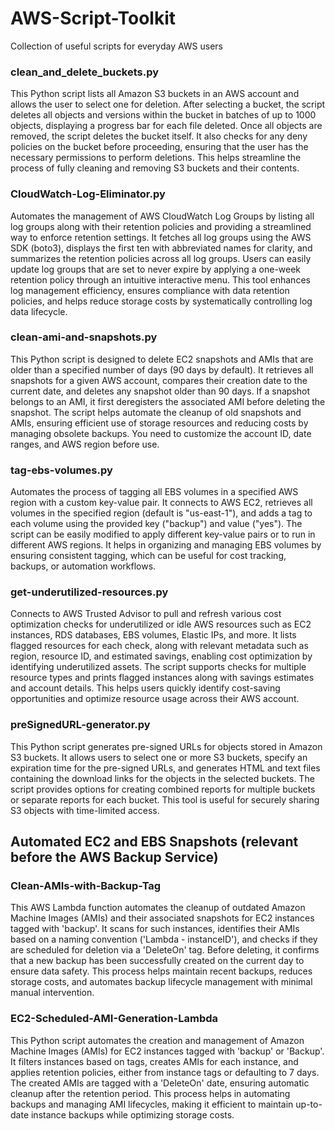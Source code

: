 # AWS-Script-Toolkit
Collection of useful scripts for everyday AWS users

### clean_and_delete_buckets.py
This Python script lists all Amazon S3 buckets in an AWS account and allows the user to select one for deletion. After selecting a bucket, the script deletes all objects and versions within the bucket in batches of up to 1000 objects, displaying a progress bar for each file deleted. Once all objects are removed, the script deletes the bucket itself. It also checks for any deny policies on the bucket before proceeding, ensuring that the user has the necessary permissions to perform deletions. This helps streamline the process of fully cleaning and removing S3 buckets and their contents.

### CloudWatch-Log-Eliminator.py
Automates the management of AWS CloudWatch Log Groups by listing all log groups along with their retention policies and providing a streamlined way to enforce retention settings. It fetches all log groups using the AWS SDK (boto3), displays the first ten with abbreviated names for clarity, and summarizes the retention policies across all log groups. Users can easily update log groups that are set to never expire by applying a one-week retention policy through an intuitive interactive menu. This tool enhances log management efficiency, ensures compliance with data retention policies, and helps reduce storage costs by systematically controlling log data lifecycle.

### clean-ami-and-snapshots.py
This Python script is designed to delete EC2 snapshots and AMIs that are older than a specified number of days (90 days by default). It retrieves all snapshots for a given AWS account, compares their creation date to the current date, and deletes any snapshot older than 90 days. If a snapshot belongs to an AMI, it first deregisters the associated AMI before deleting the snapshot. The script helps automate the cleanup of old snapshots and AMIs, ensuring efficient use of storage resources and reducing costs by managing obsolete backups. You need to customize the account ID, date ranges, and AWS region before use.

### tag-ebs-volumes.py
Automates the process of tagging all EBS volumes in a specified AWS region with a custom key-value pair. It connects to AWS EC2, retrieves all volumes in the specified region (default is "us-east-1"), and adds a tag to each volume using the provided key ("backup") and value ("yes"). The script can be easily modified to apply different key-value pairs or to run in different AWS regions. It helps in organizing and managing EBS volumes by ensuring consistent tagging, which can be useful for cost tracking, backups, or automation workflows.

### get-underutilized-resources.py
Connects to AWS Trusted Advisor to pull and refresh various cost optimization checks for underutilized or idle AWS resources such as EC2 instances, RDS databases, EBS volumes, Elastic IPs, and more. It lists flagged resources for each check, along with relevant metadata such as region, resource ID, and estimated savings, enabling cost optimization by identifying underutilized assets. The script supports checks for multiple resource types and prints flagged instances along with savings estimates and account details. This helps users quickly identify cost-saving opportunities and optimize resource usage across their AWS account.

### preSignedURL-generator.py
This Python script generates pre-signed URLs for objects stored in Amazon S3 buckets. It allows users to select one or more S3 buckets, specify an expiration time for the pre-signed URLs, and generates HTML and text files containing the download links for the objects in the selected buckets. The script provides options for creating combined reports for multiple buckets or separate reports for each bucket. This tool is useful for securely sharing S3 objects with time-limited access.

## Automated EC2 and EBS Snapshots (relevant before the AWS Backup Service)

### Clean-AMIs-with-Backup-Tag
This AWS Lambda function automates the cleanup of outdated Amazon Machine Images (AMIs) and their associated snapshots for EC2 instances tagged with 'backup'. It scans for such instances, identifies their AMIs based on a naming convention ('Lambda - instanceID'), and checks if they are scheduled for deletion via a 'DeleteOn' tag. Before deleting, it confirms that a new backup has been successfully created on the current day to ensure data safety. This process helps maintain recent backups, reduces storage costs, and automates backup lifecycle management with minimal manual intervention. 

### EC2-Scheduled-AMI-Generation-Lambda
This Python script automates the creation and management of Amazon Machine Images (AMIs) for EC2 instances tagged with 'backup' or 'Backup'. It filters instances based on tags, creates AMIs for each instance, and applies retention policies, either from instance tags or defaulting to 7 days. The created AMIs are tagged with a 'DeleteOn' date, ensuring automatic cleanup after the retention period. This process helps in automating backups and managing AMI lifecycles, making it efficient to maintain up-to-date instance backups while optimizing storage costs.